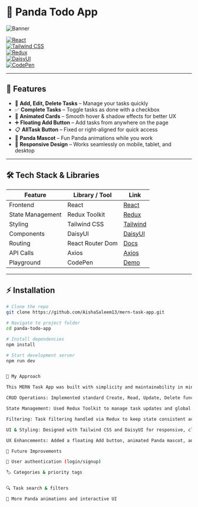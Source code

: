 # 🐼 Panda Todo App

![Banner](https://user-images.githubusercontent.com/your-username/panda-banner.png)  

[![React](https://img.shields.io/badge/React-18.2.0-blue?logo=react&logoColor=white)](https://reactjs.org/)  
[![Tailwind CSS](https://img.shields.io/badge/TailwindCSS-3.3.2-blue?logo=tailwind-css&logoColor=white)](https://tailwindcss.com/)  
[![Redux](https://img.shields.io/badge/Redux-Toolkit-purple?logo=redux&logoColor=white)](https://redux.js.org/)  
[![DaisyUI](https://img.shields.io/badge/DaisyUI-Tailwind-lightblue)](https://daisyui.com/)  
[![CodePen](https://img.shields.io/badge/CodePen-Demo-black?logo=codepen&logoColor=white)](https://codepen.io/)  



---

## 🌟 Features

- 📝 **Add, Edit, Delete Tasks** – Manage your tasks quickly  
- ✅ **Complete Tasks** – Toggle tasks as done with a checkbox  
- 🎨 **Animated Cards** – Smooth hover & shadow effects for better UX  
- ➕ **Floating Add Button** – Add tasks from anywhere on the page  
- 📋 **AllTask Button** – Fixed or right-aligned for quick access  
- 🐼 **Panda Mascot** – Fun Panda animations while you work  
- 📱 **Responsive Design** – Works seamlessly on mobile, tablet, and desktop  

---

## 🛠 Tech Stack & Libraries

| Feature | Library / Tool | Link |
|---------|----------------|------|
| Frontend | React | [React](https://reactjs.org/) |
| State Management | Redux Toolkit | [Redux](https://redux.js.org/) |
| Styling | Tailwind CSS | [Tailwind](https://tailwindcss.com/) |
| Components | DaisyUI | [DaisyUI](https://daisyui.com/) |
| Routing | React Router Dom | [Docs](https://reactrouter.com/) |
| API Calls | Axios | [Axios](https://axios-http.com/) |
| Playground | CodePen | [Demo](https://codepen.io/) |

---

## ⚡ Installation

```bash
# Clone the repo
git clone https://github.com/AishaSaleem13/mern-task-app.git

# Navigate to project folder
cd panda-todo-app

# Install dependencies
npm install

# Start development server
npm run dev


📝 My Approach

This MERN Task App was built with simplicity and maintainability in mind:

CRUD Operations: Implemented standard Create, Read, Update, Delete functionality for tasks.

State Management: Used Redux Toolkit to manage task updates and global state efficiently.

Filtering: Task filtering handled via Redux to keep state consistent across the app.

UI & Styling: Designed with Tailwind CSS and DaisyUI for responsive, clean, and animated task cards.

UX Enhancements: Added a floating Add button, animated Panda mascot, and smooth hover effects to make task management enjoyable.

🎯 Future Improvements

🔐 User authentication (login/signup)

🏷 Categories & priority tags


🔍 Task search & filters

🐼 More Panda animations and interactive UI
